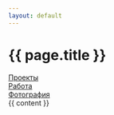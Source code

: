```yaml
---
layout: default
---
```

<div class='container-fluid'>
    <div class='row'>
        <div class='col-md-8 col-12'>
            <h1 class='main-color'>{{ page.title }}</h1>
        </div>
        <div class='col-md-4 col-12'>
            <a class='link-top'><div style='home-icon'></div></a>
            <a class='link-top {% if page.permalink == "/projects/" %}active{% endif %}' style='display: block;' href='{{site.url}}/projects'>Проекты</a>
            <a class='link-top  {% if page.permalink == "/work/" %}active{% endif %}' style='display: block;' href='{{site.url}}/work'>Работа</a>
            <a class='link-top  {% if page.permalink == "/photo/" %}active{% endif %}' style='display: block;' href='{{site.url}}/photo'>Фотография</a>
        </div>
    </div>
    {{ content }}
</div>